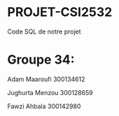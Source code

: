 # PROJET-CSI2532
Code SQL de notre projet

# Groupe 34:

Adam Maaroufi 300134612

Jughurta Menzou 300128659

Fawzi Ahbala 300142980
